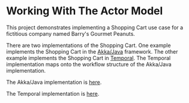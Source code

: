 # Working With The Actor Model
This project demonstrates implementing a Shopping Cart use case for a fictitious company named Barry's Gourmet Peanuts.

There are two implementations of the Shopping Cart. One example implements the Shopping Cart in the [Akka/Java](https://akka.io/) framework. The other
example implements the Shopping Cart in [Temporal](https://docs.temporal.io/). The Temporal implementation maps onto the workflow structure of the Akka/Java implementation.

The Akka/Java implementation is [here](./BarrysPeanutsAkkaFlat).

The Temporal implementation is [here](./BarrysPeanutsTemporalJava).